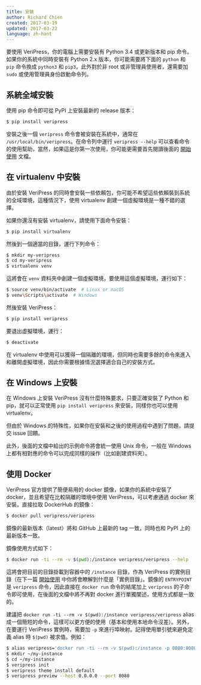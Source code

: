 ```yaml
---
title: 安裝
author: Richard Chien
created: 2017-03-19
updated: 2017-03-22
language: zh-hant
---
```


要使用 VeriPress，你的電腦上需要安裝有 Python 3.4 或更新版本和 pip 命令。如果你的系統中同時安裝有 Python 2.x 版本，你可能需要將下面的 `python` 和 `pip` 命令換成 `python3` 和 `pip3`，此外對於非 root 或非管理員使用者，還需要加 `sudo` 或使用管理員身份啟動命令列。

## 系統全域安裝

使用 pip 命令即可從 PyPI 上安裝最新的 release 版本：

```sh
$ pip install veripress
```

安裝之後一個 `veripress` 命令會被安裝在系統中，通常在 `/usr/local/bin/veripress`。在命令列中運行 `veripress --help` 可以查看命令的使用幫助，當然，如果這是你第一次使用，你可能更需要首先閱讀後面的 [開始使用](getting-started.html) 文檔。

## 在 virtualenv 中安裝

由於安裝 VeriPress 的同時會安裝一些依賴包，你可能不希望這些依賴裝到系統的全域環境，這種情況下，使用 virtualenv 創建一個虛擬環境是一種不錯的選擇。

如果你還沒有安裝 virtualenv，請使用下面命令安裝：

```sh
$ pip install virtualenv
```

然後到一個適當的目錄，運行下列命令：

```sh
$ mkdir my-veripress
$ cd my-veripress
$ virtualenv venv
```

這將會在 `venv` 資料夾中創建一個虛擬環境，要使用這個虛擬環境，運行如下：

```sh
$ source venv/bin/activate  # Linux or macOS
$ venv\Scripts\activate  # Windows
```

然後安裝 VeriPress：

```sh
$ pip install veripress
```

要退出虛擬環境，運行：

```sh
$ deactivate
```

在 virtualenv 中使用可以獲得一個隔離的環境，但同時也需要多餘的命令來進入和離開虛擬環境，因此你需要根據情況選擇適合自己的安裝方式。

## 在 Windows 上安裝

在 Windows 上安裝 VeriPress 沒有什麼特殊要求，只要正確安裝了 Python 和 pip，就可以正常使用 `pip install veripress` 來安裝，同樣你也可以使用 virtualenv。

但由於 Windows 的特殊性，如果你在安裝和之後的使用過程中遇到了問題，請提交 issue 回饋。

此外，後面的文檔中給出的示例命令將會統一使用 Unix 命令，一般在 Windows 上都有相對應的命令可以完成同樣的操作（比如創建資料夾）。

## 使用 Docker

VeriPress 官方提供了簡便易用的 docker 鏡像，如果你的系統中安裝了 docker，並且希望在比較隔離的環境中使用 VeriPress，可以考慮通過 docker 來安裝。直接拉取 DockerHub 的鏡像：

```sh
$ docker pull veripress/veripress
```

鏡像的最新版本（latest）將和 GitHub 上最新的 tag 一致，同時也和 PyPI 上的最新版本一致。

鏡像使用方式如下：

```sh
$ docker run -ti --rm -v $(pwd):/instance veripress/veripress --help
```

這將會把目前的目錄掛載到容器中的 `/instance` 目錄，作為 VeriPress 的實例目錄（在下一篇 [開始使用](getting-started.html) 中你將會瞭解到什麼是「實例目錄」。鏡像的 `ENTRYPOINT` 是 `veripress` 命令，因此直接在 `docker run` 命令的結尾加上 `veripress` 的子命令即可使用，在後面的文檔中將不再對 docker 進行單獨闡述，使用方式都是一致的。

建議把 `docker run -ti --rm -v $(pwd):/instance veripress/veripress` alias 成一個簡短的命令，這樣可以更方便的使用（基本和使用本地命令沒差）。另外，在要運行 VeriPress 實例時，需要加 `-p` 來進行埠映射。記得使用單引號來避免定義 alias 時 `$(pwd)` 被求值。例如：

```sh
$ alias veripress='docker run -ti --rm -v $(pwd):/instance -p 8080:8080 veripress/veripress'
$ mkdir ~/my-instance
$ cd ~/my-instance
$ veripress init
$ veripress theme install default
$ veripress preview --host 0.0.0.0 --port 8080
```
